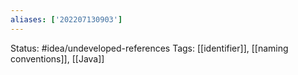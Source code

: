 ```yaml
---
aliases: ['202207130903']
---
```

Status: #idea/undeveloped-references 
Tags: [[identifier]], [[naming conventions]], [[Java]]

